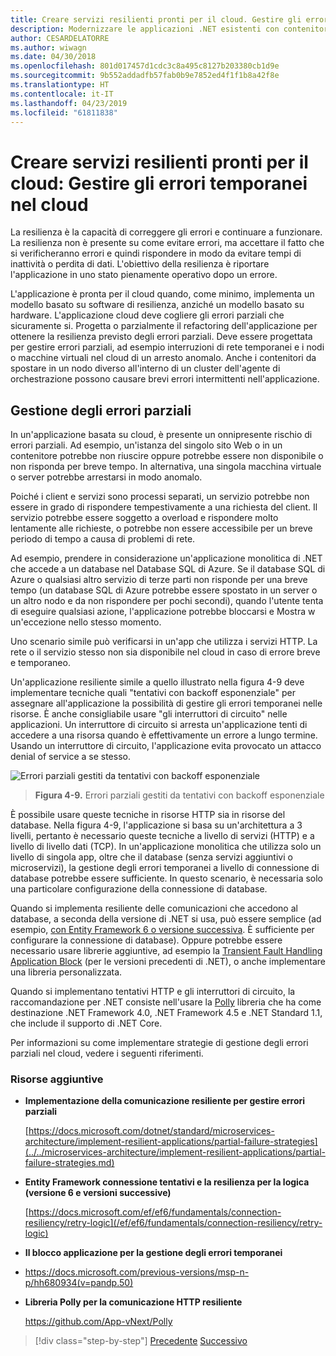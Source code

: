```yaml
---
title: Creare servizi resilienti pronti per il cloud. Gestire gli errori temporanei nel cloud
description: Modernizzare le applicazioni .NET esistenti con contenitori Windows e il Cloud di Azure | Creare servizi resilienti pronti per il cloud. Gestire gli errori temporanei nel cloud
author: CESARDELATORRE
ms.author: wiwagn
ms.date: 04/30/2018
ms.openlocfilehash: 801d017457d1cdc3c8a495c8127b203380cb1d9e
ms.sourcegitcommit: 9b552addadfb57fab0b9e7852ed4f1f1b8a42f8e
ms.translationtype: HT
ms.contentlocale: it-IT
ms.lasthandoff: 04/23/2019
ms.locfileid: "61811838"
---
```

# <a name="build-resilient-services-ready-for-the-cloud-embrace-transient-failures-in-the-cloud"></a>Creare servizi resilienti pronti per il cloud: Gestire gli errori temporanei nel cloud

La resilienza è la capacità di correggere gli errori e continuare a funzionare. La resilienza non è presente su come evitare errori, ma accettare il fatto che si verificheranno errori e quindi rispondere in modo da evitare tempi di inattività o perdita di dati. L'obiettivo della resilienza è riportare l'applicazione in uno stato pienamente operativo dopo un errore.

L'applicazione è pronta per il cloud quando, come minimo, implementa un modello basato su software di resilienza, anziché un modello basato su hardware. L'applicazione cloud deve cogliere gli errori parziali che sicuramente si. Progetta o parzialmente il refactoring dell'applicazione per ottenere la resilienza previsto degli errori parziali. Deve essere progettata per gestire errori parziali, ad esempio interruzioni di rete temporanei e i nodi o macchine virtuali nel cloud di un arresto anomalo. Anche i contenitori da spostare in un nodo diverso all'interno di un cluster dell'agente di orchestrazione possono causare brevi errori intermittenti nell'applicazione.

## <a name="handling-partial-failure"></a>Gestione degli errori parziali

In un'applicazione basata su cloud, è presente un onnipresente rischio di errori parziali. Ad esempio, un'istanza del singolo sito Web o in un contenitore potrebbe non riuscire oppure potrebbe essere non disponibile o non risponda per breve tempo. In alternativa, una singola macchina virtuale o server potrebbe arrestarsi in modo anomalo.

Poiché i client e servizi sono processi separati, un servizio potrebbe non essere in grado di rispondere tempestivamente a una richiesta del client. Il servizio potrebbe essere soggetto a overload e rispondere molto lentamente alle richieste, o potrebbe non essere accessibile per un breve periodo di tempo a causa di problemi di rete.

Ad esempio, prendere in considerazione un'applicazione monolitica di .NET che accede a un database nel Database SQL di Azure. Se il database SQL di Azure o qualsiasi altro servizio di terze parti non risponde per una breve tempo (un database SQL di Azure potrebbe essere spostato in un server o un altro nodo e da non rispondere per pochi secondi), quando l'utente tenta di eseguire qualsiasi azione, l'applicazione potrebbe bloccarsi e Mostra w un'eccezione nello stesso momento.

Uno scenario simile può verificarsi in un'app che utilizza i servizi HTTP. La rete o il servizio stesso non sia disponibile nel cloud in caso di errore breve e temporaneo.

Un'applicazione resiliente simile a quello illustrato nella figura 4-9 deve implementare tecniche quali "tentativi con backoff esponenziale" per assegnare all'applicazione la possibilità di gestire gli errori temporanei nelle risorse. È anche consigliabile usare "gli interruttori di circuito" nelle applicazioni. Un interruttore di circuito si arresta un'applicazione tenti di accedere a una risorsa quando è effettivamente un errore a lungo termine. Usando un interruttore di circuito, l'applicazione evita provocato un attacco denial of service a se stesso.

![Errori parziali gestiti da tentativi con backoff esponenziale](./media/image9.png)

> **Figura 4-9.** Errori parziali gestiti da tentativi con backoff esponenziale

È possibile usare queste tecniche in risorse HTTP sia in risorse del database. Nella figura 4-9, l'applicazione si basa su un'architettura a 3 livelli, pertanto è necessario queste tecniche a livello di servizi (HTTP) e a livello di livello dati (TCP). In un'applicazione monolitica che utilizza solo un livello di singola app, oltre che il database (senza servizi aggiuntivi o microservizi), la gestione degli errori temporanei a livello di connessione di database potrebbe essere sufficiente. In questo scenario, è necessaria solo una particolare configurazione della connessione di database.

Quando si implementa resiliente delle comunicazioni che accedono al database, a seconda della versione di .NET si usa, può essere semplice (ad esempio, [con Entity Framework 6 o versione successiva](/ef/ef6/fundamentals/connection-resiliency/retry-logic). È sufficiente per configurare la connessione di database). Oppure potrebbe essere necessario usare librerie aggiuntive, ad esempio la [Transient Fault Handling Application Block](https://docs.microsoft.com/previous-versions/msp-n-p/hh680934(v=pandp.50)) (per le versioni precedenti di .NET), o anche implementare una libreria personalizzata.

Quando si implementano tentativi HTTP e gli interruttori di circuito, la raccomandazione per .NET consiste nell'usare la [Polly](https://github.com/App-vNext/Polly) libreria che ha come destinazione .NET Framework 4.0, .NET Framework 4.5 e .NET Standard 1.1, che include il supporto di .NET Core.

Per informazioni su come implementare strategie di gestione degli errori parziali nel cloud, vedere i seguenti riferimenti.

### <a name="additional-resources"></a>Risorse aggiuntive

- **Implementazione della comunicazione resiliente per gestire errori parziali**

    [https://docs.microsoft.com/dotnet/standard/microservices-architecture/implement-resilient-applications/partial-failure-strategies](../../microservices-architecture/implement-resilient-applications/partial-failure-strategies.md)

- **Entity Framework connessione tentativi e la resilienza per la logica (versione 6 e versioni successive)**

    [https://docs.microsoft.com/ef/ef6/fundamentals/connection-resiliency/retry-logic](/ef/ef6/fundamentals/connection-resiliency/retry-logic)

- **Il blocco applicazione per la gestione degli errori temporanei**

- <https://docs.microsoft.com/previous-versions/msp-n-p/hh680934(v=pandp.50)>

- **Libreria Polly per la comunicazione HTTP resiliente**

    https://github.com/App-vNext/Polly

>[!div class="step-by-step"]
>[Precedente](when-to-deploy-windows-containers-to-azure-container-service-kubernetes.md)
>[Successivo](modernize-your-apps-with-monitoring-and-telemetry.md)

